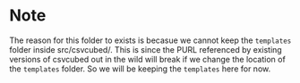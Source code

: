 # Note

The reason for this folder to exists is becasue we cannot keep the `templates` folder inside src/csvcubed/. This is since the PURL referenced by existing versions of csvcubed out in the wild will break if we change the location of the `templates` folder. So we will be keeping the `templates` here for now.